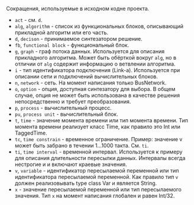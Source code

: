 Сокращения, используемые в исходном кодне проекта.

- `act` - см. `d`. 
- `alg`, `algorithm` - список из функциональных блоков, описывающий прикладной
  алгоритм или его часть. 
- `d`, `decison` - принимаемое синтезатором решение.
- `fb`, `functional block` - функциональный блок.
- `g`, `graph` - граф потока данных. Используется для описания прикладного
  алгоритма. Может быть обёрткой вокруг `alg`, но в отличии от `alg` содержит
  информацию о ветвлении алгоритма. 
- `i` - тип идентификатора подключения (Link-а). Используется при описании сети
  и подключений вычислительных блоков.
- `n`, `network` - сеть. На момент написания только BusNetwork. 
- `o`, `option` - опция, доступная синтезатору для выбора. В общем случае, опция
  не может быть использована в качестве решения непосредственно и требует
  преобразования.
- `p`, `process` - вычислительный процесс.
- `pu`, `process unit` - вычислительный блок. 
- `t`, `time` - значение момента времени или тип момента времени. Тип момента
  времени реализует класс Time, как правило это Int или TaggedTime. 
- `tc`, `time constrain` - временное ограничение. Пример: значение v может быть
  забрано в течении 1...1000 такта. См. `ti`. 
- `ti`, `time interval` - временной интервал. Используется к примеру для
  описания длительности пересылки данных. Интервалы всегда нестрогие и и
  включают краевые значения. 
- `v`, `variable` - идентификатор пересылаемой переменной или тип идентификатора
  пересылаемой переменной. Как правило тип `v` должен реализовывать type class
  Var и является String.
- `x` - значение пересылаемой переменной или тип пересылаемого значения. Тип `x`
  на момент написания глобален и равен Int/32.
  